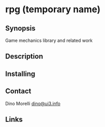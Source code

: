 # rpg (temporary name)


## Synopsis

Game mechanics library and related work


## Description


## Installing


## Contact

Dino Morelli <dino@ui3.info>


## Links
